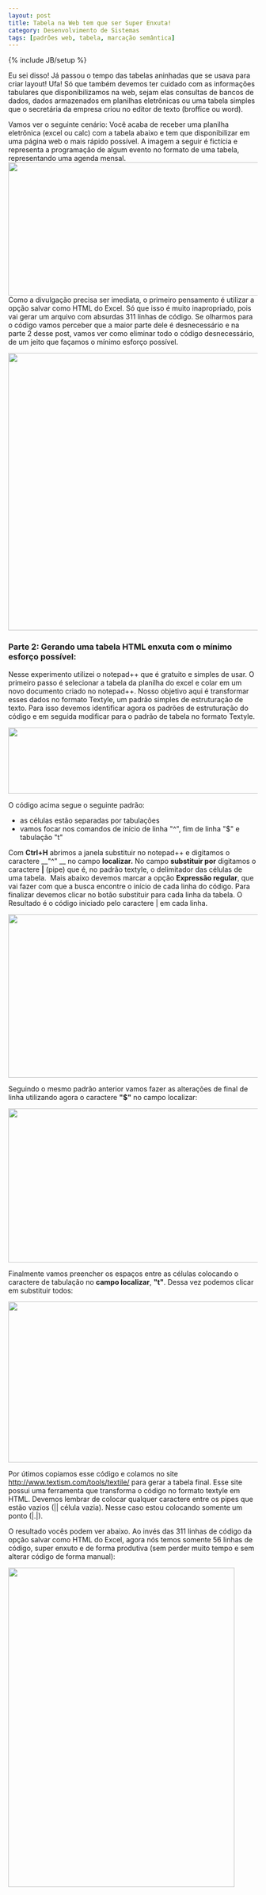 ```yaml
---
layout: post
title: Tabela na Web tem que ser Super Enxuta!
category: Desenvolvimento de Sistemas
tags: [padrões web, tabela, marcação semântica]
---
```


{% include JB/setup %}

Eu sei disso! Já passou o tempo das tabelas aninhadas que se usava para criar layout! Ufa! Só que também devemos ter cuidado com as informações tabulares que disponibilizamos na web, sejam elas consultas de bancos de dados, dados armazenados em planilhas eletrônicas ou uma tabela simples que o secretária da empresa criou no editor de texto (broffice ou word).

Vamos ver o seguinte cenário: Você acaba de receber uma planilha eletrônica (excel ou calc) com a tabela abaixo e tem que disponibilizar em uma página web o mais rápido possível. A imagem a seguir é fictícia e representa a programação de algum evento no formato de uma tabela, representando uma agenda mensal.
<img class="alignnone" title="planilha do excel" src="http://i716.photobucket.com/albums/ww163/valeriofarias/parte01tabelaemplanilha.jpg" alt="" width="726" height="269" />
Como a divulgação precisa ser imediata, o primeiro pensamento é utilizar a opção salvar como HTML do Excel. Só que isso é muito inapropriado, pois vai gerar um arquivo com absurdas 311 linhas de código. Se olharmos para o código vamos perceber que a maior parte dele é desnecessário e na parte 2 desse post, vamos ver como eliminar todo o código desnecessário, de um jeito que façamos o mínimo esforço possível.

<img class="alignnone" title="código de tabela gerado com o salvar como do excel" src="http://i716.photobucket.com/albums/ww163/valeriofarias/parte02tabelaemplanilha-1.jpg" alt="" width="733" height="560" />

### Parte 2: Gerando uma tabela HTML enxuta com o mínimo esforço possível:

Nesse experimento utilizei o notepad++ que é gratuito e simples de usar. O primeiro passo é selecionar a tabela da planilha do excel e colar em um novo documento criado no notepad++. Nosso objetivo aqui é transformar esses dados no formato Textyle, um padrão simples de estruturação de texto. Para isso devemos identificar agora os padrões de estruturação do código e em seguida modificar para o padrão de tabela no formato Textyle.

<img class="alignnone" title="código da tabela copiado no notepad++" src="http://i716.photobucket.com/albums/ww163/valeriofarias/parte03tabelaemplanilha.jpg" alt="" width="517" height="134" />

O código acima segue o seguinte padrão:

- as células estão separadas por tabulações
- vamos focar nos comandos de início de linha "^", fim de linha "$" e tabulação "t"

Com __Ctrl+H__ abrimos a janela substituir no notepad++ e digitamos o caractere __"^" __ no campo __localizar.__ No campo __substituir por__ digitamos o caractere __|__ (pipe) que é, no padrão textyle, o delimitador das células de uma tabela.  Mais abaixo devemos marcar a opção __Expressão regular__, que vai fazer com que a busca encontre o início de cada linha do código. Para finalizar devemos clicar no botão substituir para cada linha da tabela. O Resultado é o código iniciado pelo caractere | em cada linha.

<img class="alignnone" title="tabela com substituição no inicio da linha pelo caractere |" src="http://i716.photobucket.com/albums/ww163/valeriofarias/parte04tabelaemplanilha.jpg" alt="" width="738" height="330" />

Seguindo o mesmo padrão anterior vamos fazer as alterações de final de linha utilizando agora o caractere __"$"__ no campo localizar:

<img class="alignnone" title="tabela com o caractere de fim de linha substituido por |" src="http://i716.photobucket.com/albums/ww163/valeriofarias/parte05tabelaemplanilha.jpg" alt="" width="763" height="311" />

Finalmente vamos preencher os espaços entre as células colocando o caractere de tabulação no __campo localizar__, __"t"__. Dessa vez podemos clicar em substituir todos:

<img class="alignnone" title="substituindo os espaços entre as células da tabela por |" src="http://i716.photobucket.com/albums/ww163/valeriofarias/parte06tabelaemplanilha.jpg" alt="" width="831" height="325" />

Por útimos copiamos esse código e colamos no site <a href="http://www.textism.com/tools/textile/">http://www.textism.com/tools/textile/</a> para gerar a tabela final. Esse site possui uma ferramenta que transforma o código no formato textyle em HTML. Devemos lembrar de colocar qualquer caractere entre os pipes que estão vazios (|| célula vazia). Nesse caso estou colocando somente um ponto (|.|).

O resultado vocês podem ver abaixo. Ao invés das 311 linhas de código da opção salvar como HTML do Excel, agora nós temos somente 56 linhas de código, super enxuto e de forma produtiva (sem perder muito tempo e sem alterar código de forma manual):

<img class="alignnone" title="formato final com textyle" src="http://i716.photobucket.com/albums/ww163/valeriofarias/parte07tabelaemplanilha.jpg" alt="" width="457" height="645" />
